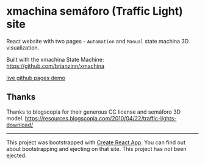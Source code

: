 # xmachina semáforo (Traffic Light) site
React website with two pages - `Automation` and `Manual` state machina 3D visualization.

Built with the xmachina State Machine:
https://github.com/brianzinn/xmachina

[live github pages demo](https://brianzinn.github.io/xmachina-semaforo/)

## Thanks
Thanks to blogscopia for their generous CC license and semáforo 3D model.
https://resources.blogscopia.com/2010/04/22/traffic-lights-download/

---
This project was bootstrapped with [Create React App](https://github.com/facebookincubator/create-react-app).
You can find out about bootstrapping and ejecting on that site.  This project has not been ejected.
